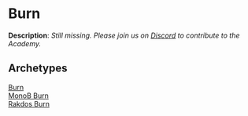 <!-- This page is automatically generated by Myr: do not update it manually. Changes directly applied here will be lost. -->
# Burn

**Description**: _Still missing. Please join us on [Discord](https://discord.gg/fYQbpjjkQ3) to contribute to the Academy._

## **Archetypes**

[Burn](../archetypes/Burn.html)  
[MonoB Burn](../archetypes/MonoB%20Burn.html)  
[Rakdos Burn](../archetypes/Rakdos%20Burn.html)  

